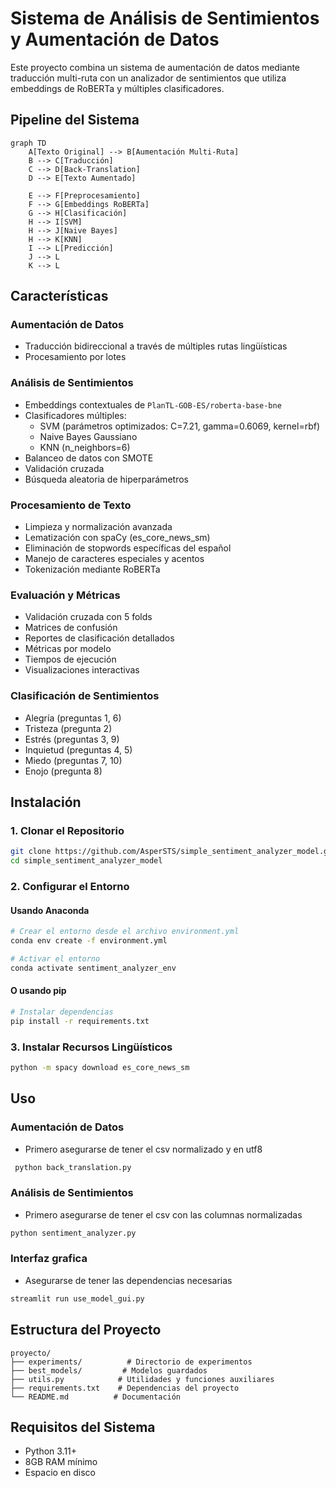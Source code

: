 # Sistema de Análisis de Sentimientos y Aumentación de Datos

Este proyecto combina un sistema de aumentación de datos mediante traducción multi-ruta con un analizador de sentimientos que utiliza embeddings de RoBERTa y múltiples clasificadores.

## Pipeline del Sistema
```mermaid
graph TD
    A[Texto Original] --> B[Aumentación Multi-Ruta]
    B --> C[Traducción]
    C --> D[Back-Translation]
    D --> E[Texto Aumentado]
    
    E --> F[Preprocesamiento]
    F --> G[Embeddings RoBERTa]
    G --> H[Clasificación]
    H --> I[SVM]
    H --> J[Naive Bayes]
    H --> K[KNN]
    I --> L[Predicción]
    J --> L
    K --> L
```

## Características

### Aumentación de Datos
- Traducción bidireccional a través de múltiples rutas lingüísticas
- Procesamiento por lotes

### Análisis de Sentimientos
- Embeddings contextuales de `PlanTL-GOB-ES/roberta-base-bne`
- Clasificadores múltiples:
  - SVM (parámetros optimizados: C=7.21, gamma=0.6069, kernel=rbf)
  - Naive Bayes Gaussiano
  - KNN (n_neighbors=6)
- Balanceo de datos con SMOTE
- Validación cruzada 
- Búsqueda aleatoria de hiperparámetros

### Procesamiento de Texto
- Limpieza y normalización avanzada
- Lematización con spaCy (es_core_news_sm)
- Eliminación de stopwords específicas del español
- Manejo de caracteres especiales y acentos
- Tokenización mediante RoBERTa

### Evaluación y Métricas
- Validación cruzada con 5 folds
- Matrices de confusión
- Reportes de clasificación detallados
- Métricas por modelo
- Tiempos de ejecución
- Visualizaciones interactivas

### Clasificación de Sentimientos
- Alegría (preguntas 1, 6)
- Tristeza (pregunta 2)
- Estrés (preguntas 3, 9)
- Inquietud (preguntas 4, 5)
- Miedo (preguntas 7, 10)
- Enojo (pregunta 8)

## Instalación

### 1. Clonar el Repositorio
```bash
git clone https://github.com/AsperSTS/simple_sentiment_analyzer_model.git
cd simple_sentiment_analyzer_model
```

### 2. Configurar el Entorno

#### Usando Anaconda
```bash
# Crear el entorno desde el archivo environment.yml
conda env create -f environment.yml

# Activar el entorno
conda activate sentiment_analyzer_env
```

#### O usando pip
```bash
# Instalar dependencias
pip install -r requirements.txt
```

### 3. Instalar Recursos Lingüísticos
```bash
python -m spacy download es_core_news_sm
```

## Uso

### Aumentación de Datos
- Primero asegurarse de tener el csv normalizado y en utf8

```python
 python back_translation.py
```

### Análisis de Sentimientos
- Primero asegurarse de tener el csv con las columnas normalizadas
```python
python sentiment_analyzer.py
```

### Interfaz grafica
- Asegurarse de tener las dependencias necesarias  
```python
streamlit run use_model_gui.py
```

## Estructura del Proyecto
```
proyecto/
├── experiments/          # Directorio de experimentos
├── best_models/         # Modelos guardados
├── utils.py            # Utilidades y funciones auxiliares
├── requirements.txt    # Dependencias del proyecto
└── README.md          # Documentación
```

## Requisitos del Sistema
- Python 3.11+
- 8GB RAM mínimo
- Espacio en disco 

